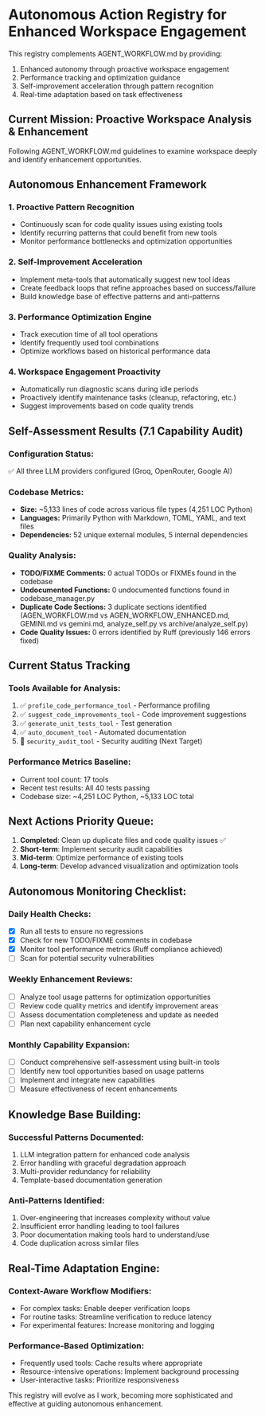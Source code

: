 # Autonomous Action Registry for Enhanced Workspace Engagement

This registry complements AGENT_WORKFLOW.md by providing:
1. Enhanced autonomy through proactive workspace engagement
2. Performance tracking and optimization guidance
3. Self-improvement acceleration through pattern recognition
4. Real-time adaptation based on task effectiveness

## Current Mission: Proactive Workspace Analysis & Enhancement
Following AGENT_WORKFLOW.md guidelines to examine workspace deeply and identify enhancement opportunities.

## Autonomous Enhancement Framework

### 1. Proactive Pattern Recognition
- Continuously scan for code quality issues using existing tools
- Identify recurring patterns that could benefit from new tools
- Monitor performance bottlenecks and optimization opportunities

### 2. Self-Improvement Acceleration
- Implement meta-tools that automatically suggest new tool ideas
- Create feedback loops that refine approaches based on success/failure
- Build knowledge base of effective patterns and anti-patterns

### 3. Performance Optimization Engine
- Track execution time of all tool operations
- Identify frequently used tool combinations
- Optimize workflows based on historical performance data

### 4. Workspace Engagement Proactivity
- Automatically run diagnostic scans during idle periods
- Proactively identify maintenance tasks (cleanup, refactoring, etc.)
- Suggest improvements based on code quality trends

## Self-Assessment Results (7.1 Capability Audit)

### Configuration Status:
✅ All three LLM providers configured (Groq, OpenRouter, Google AI)

### Codebase Metrics:
- **Size:** ~5,133 lines of code across various file types (4,251 LOC Python)
- **Languages:** Primarily Python with Markdown, TOML, YAML, and text files
- **Dependencies:** 52 unique external modules, 5 internal dependencies

### Quality Analysis:
- **TODO/FIXME Comments:** 0 actual TODOs or FIXMEs found in the codebase
- **Undocumented Functions:** 0 undocumented functions found in codebase_manager.py
- **Duplicate Code Sections:** 3 duplicate sections identified (AGEN_WORKFLOW.md vs AGEN_WORKFLOW_ENHANCED.md, GEMINI.md vs gemini.md, analyze_self.py vs archive/analyze_self.py)
- **Code Quality Issues:** 0 errors identified by Ruff (previously 146 errors fixed)

## Current Status Tracking

### Tools Available for Analysis:
1. ✅ `profile_code_performance_tool` - Performance profiling
2. ✅ `suggest_code_improvements_tool` - Code improvement suggestions
3. ✅ `generate_unit_tests_tool` - Test generation
4. ✅ `auto_document_tool` - Automated documentation
5. 🔄 `security_audit_tool` - Security auditing (Next Target)

### Performance Metrics Baseline:
- Current tool count: 17 tools
- Recent test results: All 40 tests passing
- Codebase size: ~4,251 LOC Python, ~5,133 LOC total

## Next Actions Priority Queue:

1. **Completed**: Clean up duplicate files and code quality issues ✅
2. **Short-term**: Implement security audit capabilities
3. **Mid-term**: Optimize performance of existing tools
4. **Long-term**: Develop advanced visualization and optimization tools

## Autonomous Monitoring Checklist:

### Daily Health Checks:
- [x] Run all tests to ensure no regressions
- [x] Check for new TODO/FIXME comments in codebase
- [x] Monitor tool performance metrics (Ruff compliance achieved)
- [ ] Scan for potential security vulnerabilities

### Weekly Enhancement Reviews:
- [ ] Analyze tool usage patterns for optimization opportunities
- [ ] Review code quality metrics and identify improvement areas
- [ ] Assess documentation completeness and update as needed
- [ ] Plan next capability enhancement cycle

### Monthly Capability Expansion:
- [ ] Conduct comprehensive self-assessment using built-in tools
- [ ] Identify new tool opportunities based on usage patterns
- [ ] Implement and integrate new capabilities
- [ ] Measure effectiveness of recent enhancements

## Knowledge Base Building:

### Successful Patterns Documented:
1. LLM integration pattern for enhanced code analysis
2. Error handling with graceful degradation approach
3. Multi-provider redundancy for reliability
4. Template-based documentation generation

### Anti-Patterns Identified:
1. Over-engineering that increases complexity without value
2. Insufficient error handling leading to tool failures
3. Poor documentation making tools hard to understand/use
4. Code duplication across similar files

## Real-Time Adaptation Engine:

### Context-Aware Workflow Modifiers:
- For complex tasks: Enable deeper verification loops
- For routine tasks: Streamline verification to reduce latency
- For experimental features: Increase monitoring and logging

### Performance-Based Optimization:
- Frequently used tools: Cache results where appropriate
- Resource-intensive operations: Implement background processing
- User-interactive tasks: Prioritize responsiveness

This registry will evolve as I work, becoming more sophisticated and effective at guiding autonomous enhancement.